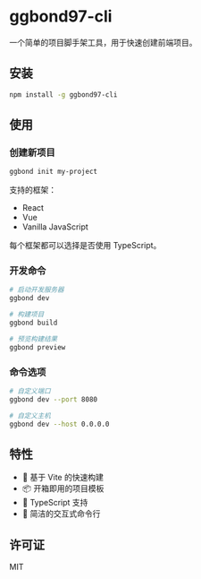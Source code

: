 # ggbond97-cli

一个简单的项目脚手架工具，用于快速创建前端项目。

## 安装

```bash
npm install -g ggbond97-cli
```

## 使用

### 创建新项目

```bash
ggbond init my-project
```

支持的框架：
- React
- Vue
- Vanilla JavaScript

每个框架都可以选择是否使用 TypeScript。

### 开发命令

```bash
# 启动开发服务器
ggbond dev

# 构建项目
ggbond build

# 预览构建结果
ggbond preview
```

### 命令选项

```bash
# 自定义端口
ggbond dev --port 8080

# 自定义主机
ggbond dev --host 0.0.0.0
```

## 特性

- 🚀 基于 Vite 的快速构建
- 📦 开箱即用的项目模板
- 🔧 TypeScript 支持
- 🎯 简洁的交互式命令行

## 许可证

MIT
